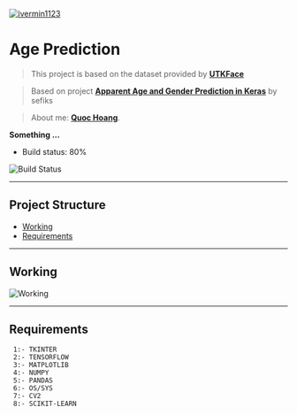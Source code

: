 <a href="http://facebook.com/ivermin1123"><img src="https://i.ibb.co/DfTRsjx/ace49df8-1cfc-4b91-a034-f35dd2e117b9-200x200.png" title="ivermin1123" alt="ivermin1123"></a>


# Age Prediction

> This project is based on the dataset provided by <a href="https://susanqq.github.io/UTKFace/" target="_blank">**UTKFace**</a> 

> Based on project <a href="https://sefiks.com/2019/02/13/apparent-age-and-gender-prediction-in-keras/" target="_blank">**Apparent Age and Gender Prediction in Keras**</a> by sefiks

> About me: <a href="http://facebook.com/ivermin1123" target="_blank">**Quoc Hoang**</a>.

**Something ...**

- Build status: 80%

![Build Status](https://img.shields.io/badge/Build%3A-testing-green)

---

## Project Structure
- [Working](#working)
- [Requirements](#requirements)

---

## Working

![Working](https://i.ibb.co/ZTm953K/okdone.jpg) 

---

## Requirements

```
 1:- TKINTER
 2:- TENSORFLOW
 3:- MATPLOTLIB
 4:- NUMPY
 5:- PANDAS
 6:- OS/SYS
 7:- CV2
 8:- SCIKIT-LEARN
```
